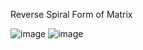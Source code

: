 Reverse Spiral Form of Matrix

![image](https://user-images.githubusercontent.com/23376002/197222844-540b8c2a-3b26-45db-a37d-05b7eb3eae4b.png)
![image](https://user-images.githubusercontent.com/23376002/197222916-a63ebdb6-baec-47ab-b049-7cb92767a0fd.png)
